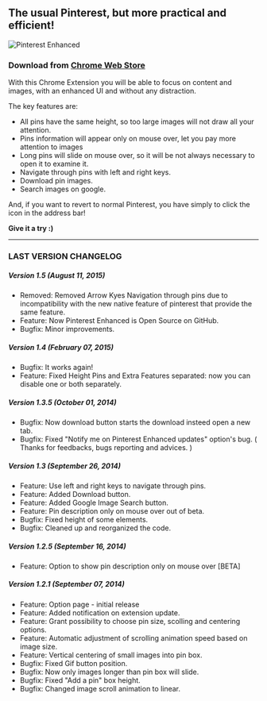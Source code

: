 ## The usual Pinterest, but more practical and efficient!

![Pinterest Enhanced](https://raw.githubusercontent.com/lordgiotto/pinterest-enhanced/master/img/icon.png)

### Download from [Chrome Web Store](https://chrome.google.com/webstore/detail/pinterest-enhanced/egpachgbfnbpkceigfpcpicekmiehame)

With this Chrome Extension you will be able to focus on content and images, with an enhanced UI and without any distraction.

The key features are:

- All pins have the same height, so too large images will not draw all your attention.
- Pins information will appear only on mouse over, let you pay more attention to images
- Long pins will slide on mouse over, so it will be not always necessary to open it to examine it.
- Navigate through pins with left and right keys.
- Download pin images.
- Search images on google.

And, if you want to revert to normal Pinterest, you have simply to click the icon in the address bar!

**Give it a try :)**

___

### LAST VERSION CHANGELOG

##### Version 1.5 (August 11, 2015)

- Removed: Removed Arrow Kyes Navigation through pins due to incompatibility with the new native feature of pinterest that provide the same feature.
- Feature: Now Pinterest Enhanced is Open Source on GitHub.
- Bugfix: Minor improvements.

##### Version 1.4 (February 07, 2015)

- Bugfix: It works again!
- Feature: Fixed Height Pins and Extra Features separated: now you can disable one or both separately.

##### Version 1.3.5 (October 01, 2014)

- Bugfix: Now download button starts the download insteed open a new tab.
- Bugfix: Fixed "Notify me on Pinterest Enhanced updates" option's bug.
( Thanks for feedbacks, bugs reporting and advices. )

##### Version 1.3 (September 26, 2014)

- Feature: Use left and right keys to navigate through pins.
- Feature: Added Download button.
- Feature: Added Google Image Search button.
- Feature: Pin description only on mouse over out of beta.
- Bugfix: Fixed height of some elements.
- Bugfix: Cleaned up and reorganized the code.

##### Version 1.2.5 (September 16, 2014)

- Feature: Option to show pin description only on mouse over [BETA]

##### Version 1.2.1 (September 07, 2014)

- Feature: Option page - initial release
- Feature: Added notification on extension update.
- Feature: Grant possibility to choose pin size, scolling and centering options.
- Feature: Automatic adjustment of scrolling animation speed based on image size.
- Feature: Vertical centering of small images into pin box.
- Bugfix: Fixed Gif button position.
- Bugfix: Now only images longer than pin box will slide.
- Bugfix: Fixed "Add a pin" box height.
- Bugfix: Changed image scroll animation to linear.